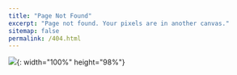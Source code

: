 ```yaml
---
title: "Page Not Found"
excerpt: "Page not found. Your pixels are in another canvas."
sitemap: false
permalink: /404.html
---
```


![](https://sitechecker.pro/wp-content/uploads/2023/06/404-status-code.png){: width="100%" height="98%"}
